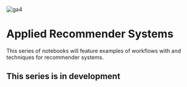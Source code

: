 ![ga4](https://www.google-analytics.com/collect?v=2&tid=G-6VDTYWLKX6&cid=1&en=page_view&sid=1&dl=statmike%2Fvertex-ai-mlops%2FApplied+Recommender+Systems&dt=readme.md)

# Applied Recommender Systems
This series of notebooks will feature examples of workflows with and techniques for recommender systems.

## This series is in development